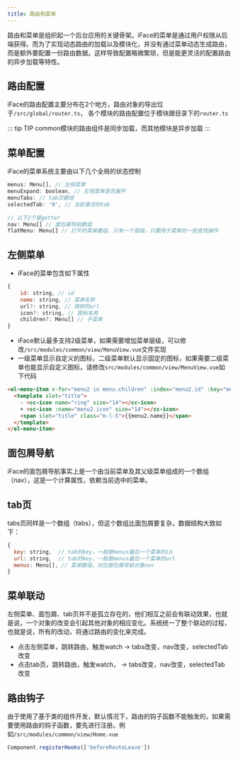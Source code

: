```yaml
---
title: 路由和菜单
---
```


路由和菜单是组织起一个后台应用的关键骨架。iFace的菜单是通过用户权限从后端获得。而为了实现动态路由的加载以及模块化，并没有通过菜单动态生成路由，而是额外要配置一份路由数据。这样导致配置略微繁琐，但是能更灵活的配置路由的异步加载等特性。

## 路由配置
iFace的路由配置主要分布在2个地方，路由对象的导出位于```/src/global/router.ts```， 各个模块的路由配置位于模块跟目录下的```router.ts```

::: tip TIP
common模块的路由组件是同步加载，而其他模块是异步加载
:::

## 菜单配置
iFace的菜单系统主要由以下几个全局的状态控制
```js
menus: Menu[], // 左侧菜单
menuExpand: boolean, // 左侧菜单是否展开
menuTabs: // tab页数组
selectedTab: '0', // 当前激活的tab
​
// 以下2个是getter
nav: Menu[] // 面包屑导航数组
flatMenu: Menu[] // 打平的菜单数组，只有一个层级，只要用于菜单的一些查找操作
```

## 左侧菜单
- iFace的菜单包含如下属性
```js
{
    id: string, // id
    name: string, // 菜单名称
    url?: string, // 跳转的url
    icon?: string, // 图标名称
    children?: Menu[] // 子菜单
}
```

- iFace默认最多支持2级菜单，如果需要增加菜单层级，可以修改```/src/modules/common/view/MenuView.vue```文件实现
- 一级菜单显示自定义的图标，二级菜单默认显示固定的图标，如果需要二级菜单也能显示自定义图标，请修改```src/modules/common/view/MenuView.vue```如下代码
```html
<el-menu-item v-for="menu2 in menu.children" :index="menu2.id" :key="menu2.id" :route="{path: menu2.url}">
  <template slot="title">
    - <cc-icon name="ring" size="14"></cc-icon>
    + <cc-icon :name="menu2.icon" size="14"></cc-icon>
    <span slot="title" class="m-l-5">{{menu2.name}}</span>
  </template>
</el-menu-item>
```

## 面包屑导航
iFace的面包屑导航事实上是一个由当前菜单及其父级菜单组成的一个数组（nav），这是一个计算属性，依赖当前选中的菜单。

## tab页
tabs页同样是一个数组（tabs），但这个数组比面包屑要复杂，数据结构大致如下：
```js
{
  key: string,  // tab的key，一般是menus最后一个菜单的id
  url: string,  // tab的key，一般是menus最后一个菜单的url
  menus: Menu[], // 菜单数组，对应面包屑导航对象nav
}
```

## 菜单联动
左侧菜单、面包屑、tab页并不是孤立存在的，他们相互之前会有联动效果，也就是说，一个对象的改变会引起其他对象的相应变化。系统统一了整个联动的过程，也就是说，所有的改动，将通过路由的变化来完成。

- 点击左侧菜单，跳转路由，触发watch  ->  tabs改变，nav改变，selectedTab改变
- 点击tab页，跳转路由，触发watch， ->  tabs改变，nav改变，selectedTab改变


## 路由钩子
由于使用了基于类的组件开发，默认情况下，路由的钩子函数不能触发的，如果需要使用路由的钩子函数，要先进行注册。例如```/src/modules/common/view/Home.vue​```
```js
Component.registerHooks(['beforeRouteLeave'])
```
